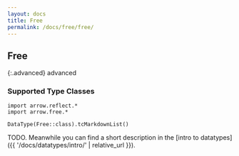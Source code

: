 ```yaml
---
layout: docs
title: Free
permalink: /docs/free/free/
---
```


## Free

{:.advanced}
advanced

### Supported Type Classes

```kotlin:ank:replace
import arrow.reflect.*
import arrow.free.*

DataType(Free::class).tcMarkdownList()
```

TODO. Meanwhile you can find a short description in the [intro to datatypes]({{ '/docs/datatypes/intro/' | relative_url }}).
